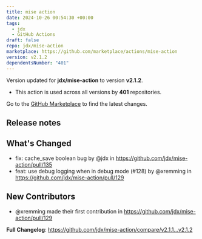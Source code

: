 ```yaml
---
title: mise action
date: 2024-10-26 00:54:30 +00:00
tags:
  - jdx
  - GitHub Actions
draft: false
repo: jdx/mise-action
marketplace: https://github.com/marketplace/actions/mise-action
version: v2.1.2
dependentsNumber: "401"
---
```



Version updated for **jdx/mise-action** to version **v2.1.2**.
- This action is used across all versions by **401** repositories.

Go to the [GitHub Marketplace](https://github.com/marketplace/actions/mise-action) to find the latest changes.

## Release notes

## What's Changed
* fix: cache_save boolean bug by @jdx in https://github.com/jdx/mise-action/pull/135
* feat: use debug logging when in debug mode (#128) by @xremming in https://github.com/jdx/mise-action/pull/129

## New Contributors
* @xremming made their first contribution in https://github.com/jdx/mise-action/pull/129

**Full Changelog**: https://github.com/jdx/mise-action/compare/v2.1.1...v2.1.2

